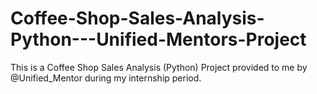 # Coffee-Shop-Sales-Analysis-Python---Unified-Mentors-Project
This is a Coffee Shop Sales Analysis (Python) Project provided to me by @Unified_Mentor during my internship period.
